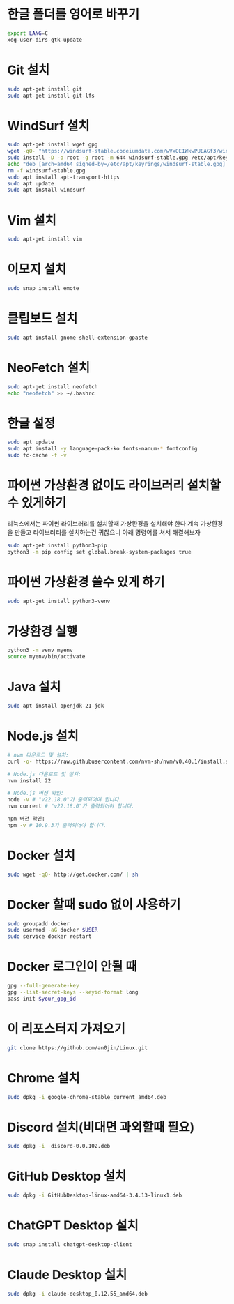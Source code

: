 # 한글 폴더를 영어로 바꾸기

```bash
export LANG=C
xdg-user-dirs-gtk-update
```

# Git 설치

```bash
sudo apt-get install git
sudo apt-get install git-lfs
```

# WindSurf 설치

```bash
sudo apt-get install wget gpg
wget -qO- "https://windsurf-stable.codeiumdata.com/wVxQEIWkwPUEAGf3/windsurf.gpg" | gpg --dearmor > windsurf-stable.gpg
sudo install -D -o root -g root -m 644 windsurf-stable.gpg /etc/apt/keyrings/windsurf-stable.gpg
echo "deb [arch=amd64 signed-by=/etc/apt/keyrings/windsurf-stable.gpg] https://windsurf-stable.codeiumdata.com/wVxQEIWkwPUEAGf3/apt stable main" | sudo tee /etc/apt/sources.list.d/windsurf.list > /dev/null
rm -f windsurf-stable.gpg
sudo apt install apt-transport-https
sudo apt update
sudo apt install windsurf
```

# Vim 설치

```bash
sudo apt-get install vim
```

# 이모지 설치

```bash
sudo snap install emote
```

# 클립보드 설치

```bash
sudo apt install gnome-shell-extension-gpaste
```

# NeoFetch 설치

```bash
sudo apt-get install neofetch
echo "neofetch" >> ~/.bashrc
```

# 한글 설정

```bash
sudo apt update
sudo apt install -y language-pack-ko fonts-nanum-* fontconfig
sudo fc-cache -f -v
```

# 파이썬 가상환경 없이도 라이브러리 설치할수 있게하기

리눅스에서는 파이썬 라이브러리를 설치할때 가상환경을 설치해야 한다 계속 가상환경을 만들고 라이브러리를 설치하는건 귀찮으니 아래 명령어를 쳐서 해결해보자

```bash
sudo apt-get install python3-pip
python3 -m pip config set global.break-system-packages true
```

# 파이썬 가상환경 쓸수 있게 하기

```bash
sudo apt-get install python3-venv
```

# 가상환경 실행

```bash
python3 -m venv myenv
source myenv/bin/activate
```

# Java 설치

```bash
sudo apt install openjdk-21-jdk
```

# Node.js 설치

```bash
# nvm 다운로드 및 설치:
curl -o- https://raw.githubusercontent.com/nvm-sh/nvm/v0.40.1/install.sh | bash

# Node.js 다운로드 및 설치:
nvm install 22

# Node.js 버전 확인:
node -v # "v22.18.0"가 출력되어야 합니다.
nvm current # "v22.18.0"가 출력되어야 합니다.

npm 버전 확인:
npm -v # 10.9.3가 출력되어야 합니다.
```

# Docker 설치

```bash
sudo wget -qO- http://get.docker.com/ | sh
```

# Docker 할때 sudo 없이 사용하기

```bash
sudo groupadd docker
sudo usermod -aG docker $USER
sudo service docker restart
```

# Docker 로그인이 안될 때

```bash
gpg --full-generate-key
gpg --list-secret-keys --keyid-format long
pass init $your_gpg_id
```

# 이 리포스터지 가져오기

```bash
git clone https://github.com/an0jin/Linux.git
```

# Chrome 설치

```bash
sudo dpkg -i google-chrome-stable_current_amd64.deb
```


# Discord 설치(비대면 과외할때 필요)

```bash
sudo dpkg -i  discord-0.0.102.deb
```

# GitHub Desktop 설치

```bash
sudo dpkg -i GitHubDesktop-linux-amd64-3.4.13-linux1.deb
```

# ChatGPT Desktop 설치

```bash
sudo snap install chatgpt-desktop-client
```

# Claude Desktop 설치

```bash
sudo dpkg -i claude-desktop_0.12.55_amd64.deb
```
